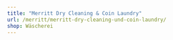 ```yaml
---
title: "Merritt Dry Cleaning & Coin Laundry"
url: /merritt/merritt-dry-cleaning-und-coin-laundry/
shop: Wäscherei
---
```

